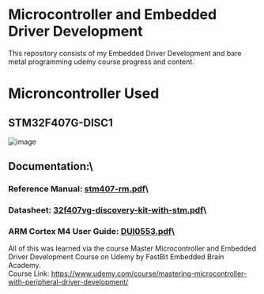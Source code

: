 # Microcontroller and Embedded Driver Development
This repository consists of my Embedded Driver Development and bare metal programming udemy course progress and content.

# Microncontroller Used
## STM32F407G-DISC1
![image](https://github.com/rohansrinivasan/bare-metal-programming/assets/102278418/5d29cdc4-291a-4e73-ac29-d15519e94710)

## Documentation:\
### Reference Manual: [stm407-rm.pdf](https://github.com/rohansrinivasan/bare-metal-programming/files/11949697/stm407-rm.pdf)\
### Datasheet: [32f407vg-discovery-kit-with-stm.pdf](https://github.com/rohansrinivasan/bare-metal-programming/files/11949723/32f407vg-discovery-kit-with-stm.pdf)\
### ARM Cortex M4 User Guide: [DUI0553.pdf](https://github.com/rohansrinivasan/bare-metal-programming/files/11949714/DUI0553.pdf)\

All of this was learned via the course Master Microcontroller and Embedded Driver Development Course on Udemy by FastBit Embedded Brain Academy.\
Course Link: https://www.udemy.com/course/mastering-microcontroller-with-peripheral-driver-development/
